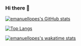 ### Hi there 👋

[![emanuellopes's GitHub stats](https://github-readme-stats.vercel.app/api?username=emanuellopes&count_private=true&show_icons=true&theme=github_dark)](https://github.com/anuraghazra/github-readme-stats)

[![Top Langs](https://github-readme-stats.vercel.app/api/top-langs/?username=emanuellopes&layout=compact&theme=github_dark)](https://github.com/anuraghazra/github-readme-stats)

[![emanuellopes's wakatime stats](https://github-readme-stats.vercel.app/api/wakatime?username=emanuellopes)](https://github.com/anuraghazra/github-readme-stats)


<!--
**emanuellopes/emanuellopes** is a ✨ _special_ ✨ repository because its `README.md` (this file) appears on your GitHub profile.

Here are some ideas to get you started:

- 🔭 I’m currently working on ...
- 🌱 I’m currently learning ...
- 👯 I’m looking to collaborate on ...
- 🤔 I’m looking for help with ...
- 💬 Ask me about ...
- 📫 How to reach me: ...
- 😄 Pronouns: ...
- ⚡ Fun fact: ...
-->
